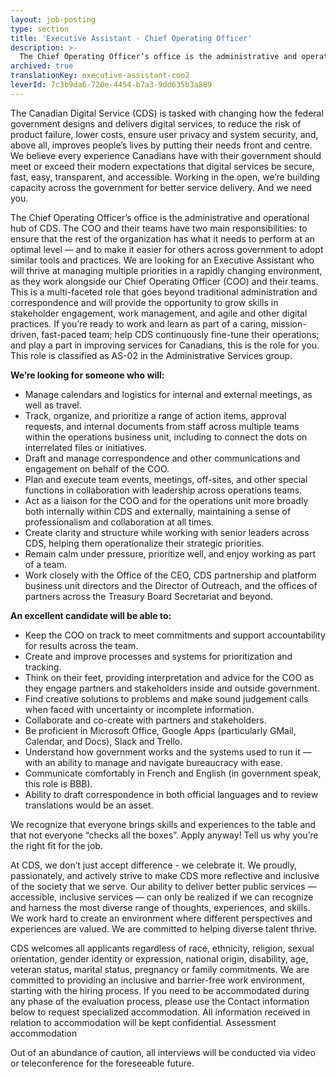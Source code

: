 ```yaml
---
layout: job-posting
type: section
title: 'Executive Assistant - Chief Operating Officer'
description: >-
  The Chief Operating Officer’s office is the administrative and operational hub of CDS. The COO and their teams have two main responsibilities: to ensure that the rest of the organization has what it needs to perform at an optimal level — and to make it easier for others across government to adopt similar tools and practices. We are looking for an Executive Assistant who will thrive at managing multiple priorities in a rapidly changing environment, as they work alongside our Chief Operating Officer (COO) and their teams.
archived: true
translationKey: executive-assistant-coo2
leverId: 7c3b9da6-720e-4454-b7a3-9dd635b3a889
---
```


The Canadian Digital Service (CDS) is tasked with changing how the federal government designs and delivers digital services, to reduce the risk of product failure, lower costs, ensure user privacy and system security, and, above all, improves people’s lives by putting their needs front and centre. We believe every experience Canadians have with their government should meet or exceed their modern expectations that digital services be secure, fast, easy, transparent, and accessible. Working in the open, we’re building capacity across the government for better service delivery. And we need you.

The Chief Operating Officer’s office is the administrative and operational hub of CDS. The COO and their teams have two main responsibilities: to ensure that the rest of the organization has what it needs to perform at an optimal level — and to make it easier for others across government to adopt similar tools and practices. We are looking for an Executive Assistant who will thrive at managing multiple priorities in a rapidly changing environment, as they work alongside our Chief Operating Officer (COO) and their teams. This is a multi-faceted role that goes beyond traditional administration and correspondence and will provide the opportunity to grow skills in stakeholder engagement, work management, and agile and other digital practices. If you’re ready to work and learn as part of a caring, mission-driven, fast-paced team; help CDS continuously fine-tune their operations; and play a part in improving services for Canadians, this is the role for you. This role is classified as AS-02 in the Administrative Services group.


**We’re looking for someone who will:**

- Manage calendars and logistics for internal and external meetings, as well as travel.
- Track, organize, and prioritize a range of action items, approval requests, and internal documents from staff across multiple teams within the operations business unit, including to connect the dots on interrelated files or initiatives.
- Draft and manage correspondence and other communications and engagement on behalf of the COO.
- Plan and execute team events, meetings, off-sites, and other special functions in collaboration with leadership across operations teams.
- Act as a liaison for the COO and for the operations unit more broadly both internally within CDS and externally, maintaining a sense of professionalism and collaboration at all times.
- Create clarity and structure while working with senior leaders across CDS, helping them operationalize their strategic priorities.
- Remain calm under pressure, prioritize well, and enjoy working as part of a team.
- Work closely with the Office of the CEO, CDS partnership and platform business unit directors and the Director of Outreach, and the offices of partners across the Treasury Board Secretariat and beyond.



**An excellent candidate will be able to:**


- Keep the COO on track to meet commitments and support accountability for results across the team.
- Create and improve processes and systems for prioritization and tracking.
- Think on their feet, providing interpretation and advice for the COO as they engage partners and stakeholders inside and outside government.
- Find creative solutions to problems and make sound judgement calls when faced with uncertainty or incomplete information. 
- Collaborate and co-create with partners and stakeholders.
- Be proficient in Microsoft Office, Google Apps (particularly GMail, Calendar, and Docs), Slack and Trello. 
- Understand how government works and the systems used to run it — with an ability to manage and navigate bureaucracy with ease.
- Communicate comfortably in French and English (in government speak, this role is BBB).
- Ability to draft correspondence in both official languages and to review translations would be an asset.


We recognize that everyone brings skills and experiences to the table and that not everyone “checks all the boxes”. Apply anyway! Tell us why you’re the right fit for the job.

At CDS, we don’t just accept difference - we celebrate it. We proudly, passionately, and actively strive to make CDS more reflective and inclusive of the society that we serve. Our ability to deliver better public services — accessible, inclusive services — can only be realized if we can recognize and harness the most diverse range of thoughts, experiences, and skills. We work hard to create an environment where different perspectives and experiences are valued. We are committed to helping diverse talent thrive.

CDS welcomes all applicants regardless of race, ethnicity, religion, sexual orientation, gender identity or expression, national origin, disability, age, veteran status, marital status, pregnancy or family commitments. We are committed to providing an inclusive and barrier-free work environment, starting with the hiring process. If you need to be accommodated during any phase of the evaluation process, please use the Contact information below to request specialized accommodation. All information received in relation to accommodation will be kept confidential.
Assessment accommodation

Out of an abundance of caution, all interviews will be conducted via video or teleconference for the foreseeable future. 


